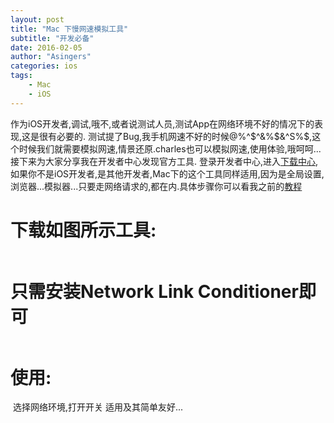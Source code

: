 ```yaml
---
layout: post
title: "Mac 下慢网速模拟工具"
subtitle: "开发必备"
date: 2016-02-05 
author: "Asingers"
categories: ios
tags:
    - Mac
    - iOS
---
```




作为iOS开发者,调试,哦不,或者说测试人员,测试App在网络环境不好的情况下的表现,这是很有必要的.
测试提了Bug,我手机网速不好的时候@%^$^&%$&^S%$,这个时候我们就需要模拟网速,情景还原.charles也可以模拟网速,使用体验,哦呵呵...
接下来为大家分享我在开发者中心发现官方工具.
登录开发者中心,进入[下载中心](https://developer.apple.com/downloads/),如果你不是iOS开发者,是其他开发者,Mac下的这个工具同样适用,因为是全局设置,浏览器...模拟器...只要走网络请求的,都在内.具体步骤你可以看我之前的[教程](http://9dic.com/ios/2015/12/10/%E5%A6%82%E4%BD%95%E4%BB%8E%E5%AE%98%E7%BD%91%E4%B8%8B%E8%BD%BDXcode%E7%AD%89dmg%E6%96%87%E4%BB%B6/)

# 下载如图所示工具:

<img src="http://7xqmgj.com1.z0.glb.clouddn.com/post_imgJietu_20160205110941.png" alt="" class="shadow"/>

# 只需安装Network Link Conditioner即可

<img src="http://7xqmgj.com1.z0.glb.clouddn.com/post_imgJietu_20160205111154.png" alt="" class="shadow"/>

# 使用:
<img src="http://7xqmgj.com1.z0.glb.clouddn.com/post_imgJietu_20160205111230.png
" alt="" class="shadow"/>
选择网络环境,打开开关
适用及其简单友好...



